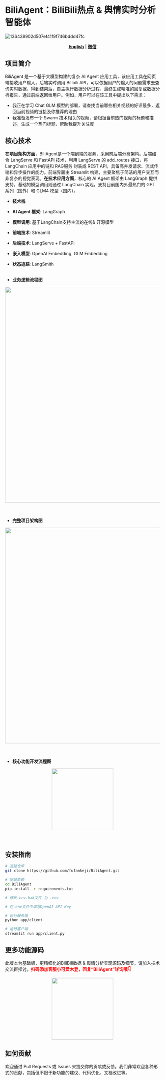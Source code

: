 # BiliAgent：BiliBili热点 & 舆情实时分析智能体

![136439902d507ef41f9f746bddd47fc](https://muyu001.oss-cn-beijing.aliyuncs.com/img/20241018001.jpg)

<p align="center">
  <a href="README.md"><strong>English</strong></a> | 
  <a href="docs/wechat.png"><strong>微信</strong></a>
</p>

## 项目简介
BiliAgent 是一个基于大模型构建的复杂 AI Agent 应用工具，该应用工具在网页端接收用户输入，后端实时调用 Bilibili API，可以依据用户的输入的问题需求去查询实时数据，得到结果后，自主执行数据分析过程，最终生成精准的回复或数据分析报告，通过前端返回给用户。例如，用户可以在该工具中提出以下需求：

- 我正在学习 Chat GLM 模型的部署，请查找当前哪些相关视频的好评最多，返回当前视频的链接及你推荐的理由
- 我准备发布一个 Swarm 技术相关的视频，请根据当前热门视频的标题和描述，生成一个热门标题，帮助我提升关注度

  

## 核心技术

**在项目架构方面**，BiliAgent是一个端到端的服务，采用前后端分离架构。后端结合 LangServe 和 FastAPI 技术，利用 LangServe 的 add_routes 接口，将 LangChain 应用中的链和 RAG服务 封装成 REST API，具备高并发请求、流式传输和异步操作的能力。前端界面由 Streamlit 构建，主要聚焦于简洁的用户交互而非复杂的视觉表现。**在技术应用方面**，核心的 AI Agent 框架由 LangGraph 提供支持，基础的模型调用则通过 LangChain 实现，支持目前国内外最热门的 GPT 系列（国外）和 GLM4 模型（国内）。

- **技术栈**
- **AI Agent 框架**: LangGraph
  
- **模型调用**: 基于LangChain支持主流的在线& 开源模型 
  
- **前端技术**: Streamlit
  
- **后端技术**: LangServe + FastAPI
  
- **嵌入模型**: OpenAI Embedding, GLM Embedding
  
- **状态追踪**: LangSmith
  <br>
  <br>
- **业务逻辑流程图**
<div align="center">
  <img src="https://muyu001.oss-cn-beijing.aliyuncs.com/img/20241016001.png" width="700"/>
  </div>
<br>
<br>


- **完整项目架构图**

<div align="center">
  <img src="https://muyu001.oss-cn-beijing.aliyuncs.com/img/20241016002.png" width="700"/>
  </div>
<br>
<br>


- **核心功能开发流程图**

<div align="center">
  <img src="https://muyu001.oss-cn-beijing.aliyuncs.com/img/202410180010.png" width="200"/>
  </div>
<br>
<br>


## 安装指南
```bash
# 克隆仓库
git clone https://github.com/fufankeji/BiliAgent.git

# 安装依赖
cd BiliAgent
pip install -r requirements.txt

# 修改.env.bak文件 为 .env

# 在.env文件中填写OpenAI API Key

# 运行服务端
python app/client

# 运行客户端
streamlit run app/client.py
```

## 更多功能源码

此版本为基础版，更精细化的BiliBili数据 & 舆情分析实现源码及细节，请加入技术交流群探讨。**<span style="color:red;">扫码添加客服小可爱木登，回复“BiliAgent”详询哦👇</span>**

<div align="center">
<img src="https://muyu001.oss-cn-beijing.aliyuncs.com/img/%E5%BE%AE%E4%BF%A1%E5%9B%BE%E7%89%87_20241016153337.jpg" width="200"/>
</div>

## 如何贡献

欢迎通过 Pull Requests 或 Issues 来提交你的贡献或反馈。我们非常欢迎各种形式的贡献，包括但不限于新功能的建议、代码优化、文档改进等。
